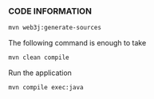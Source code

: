 ### CODE INFORMATION

```bash
mvn web3j:generate-sources
```

The following command is enough to take

```bash
mvn clean compile
```

Run the application

```bash
mvn compile exec:java
```